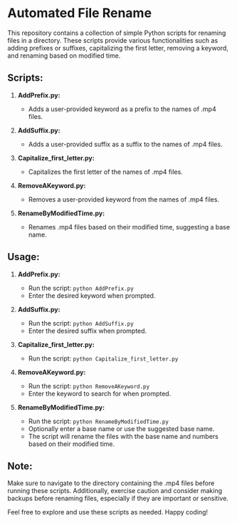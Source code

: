 # Automated File Rename

This repository contains a collection of simple Python scripts for renaming files in a directory. These scripts provide various functionalities such as adding prefixes or suffixes, capitalizing the first letter, removing a keyword, and renaming based on modified time.

## Scripts:

1. **AddPrefix.py:**
   - Adds a user-provided keyword as a prefix to the names of .mp4 files.

2. **AddSuffix.py:**
   - Adds a user-provided suffix as a suffix to the names of .mp4 files.

3. **Capitalize_first_letter.py:**
   - Capitalizes the first letter of the names of .mp4 files.

4. **RemoveAKeyword.py:**
   - Removes a user-provided keyword from the names of .mp4 files.

5. **RenameByModifiedTime.py:**
   - Renames .mp4 files based on their modified time, suggesting a base name.

## Usage:

1. **AddPrefix.py:**
   - Run the script: `python AddPrefix.py`
   - Enter the desired keyword when prompted.

2. **AddSuffix.py:**
   - Run the script: `python AddSuffix.py`
   - Enter the desired suffix when prompted.

3. **Capitalize_first_letter.py:**
   - Run the script: `python Capitalize_first_letter.py`

4. **RemoveAKeyword.py:**
   - Run the script: `python RemoveAKeyword.py`
   - Enter the keyword to search for when prompted.

5. **RenameByModifiedTime.py:**
   - Run the script: `python RenameByModifiedTime.py`
   - Optionally enter a base name or use the suggested base name.
   - The script will rename the files with the base name and numbers based on their modified time.

## Note:

Make sure to navigate to the directory containing the .mp4 files before running these scripts. Additionally, exercise caution and consider making backups before renaming files, especially if they are important or sensitive.

Feel free to explore and use these scripts as needed. Happy coding!
